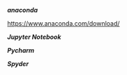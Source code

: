 
***anaconda*** 

https://www.anaconda.com/download/

***Jupyter Notebook***

***Pycharm***

***Spyder***
